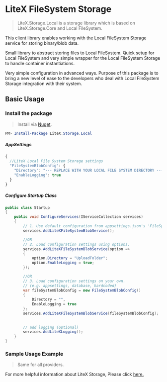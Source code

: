 # LiteX FileSystem Storage
> LiteX.Storage.Local is a storage library which is based on LiteX.Storage.Core and Local FileSystem.


This client library enables working with the Local FileSystem Storage service for storing binary/blob data. 

Small library to abstract storing files to Local FileSystem. Quick setup for Local FileSystem and very simple wrapper for the Local FileSystem Storage to handle container instantiations. 

Very simple configuration in advanced ways. Purpose of this package is to bring a new level of ease to the developers who deal with Local FileSystem Storage integration with their system.



## Basic Usage


### Install the package

> Install via [Nuget](https://www.nuget.org/packages/LiteX.Storage.Local/).

```Powershell
PM> Install-Package LiteX.Storage.Local
```

##### AppSettings
```js
{  
  //LiteX Local File System Storage settings
  "FileSystemBlobConfig": {
    "Directory": "--- REPLACE WITH YOUR LOCAL FILE SYSTEM DIRECTORY ---",
    "EnableLogging": true
  }
}
```

##### Configure Startup Class
```cs
public class Startup
{
    public void ConfigureServices(IServiceCollection services)
    {
        // 1. Use default configuration from appsettings.json's 'FileSystemBlobConfig'
        services.AddLiteXFileSystemBlobService();

        //OR
        // 2. Load configuration settings using options.
        services.AddLiteXFileSystemBlobService(option =>
        {
            option.Directory = "UploadFolder";
            option.EnableLogging = true;
        });

        //OR
        // 3. Load configuration settings on your own.
        // (e.g. appsettings, database, hardcoded)
        var fileSystemBlobConfig = new FileSystemBlobConfig()
        {
            Directory = "",
            EnableLogging = true
        };
        services.AddLiteXFileSystemBlobService(fileSystemBlobConfig);
        
        
        // add logging (optional)
        services.AddLiteXLogging();
    }
}
```

### Sample Usage Example
> Same for all providers. 

For more helpful information about LiteX Storage, Please click [here.](https://github.com/a-patel/LiteXStorage/blob/master/README.md#step-3--use-in-controller-or-business-layer-memo)

